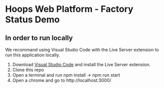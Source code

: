 # Hoops Web Platform - Factory Status Demo

## In order to run locally

We recommand using Visual Studio Code with the Live Server extension to run this application locally.

1. Download [Visual Studio Code](https://code.visualstudio.com/) and install the Live Server extension.
2. Clone this repo 
3. Open a terminal and run npm install -> npm run start 
4. Open a chrome and go to http://localhost:3000/
